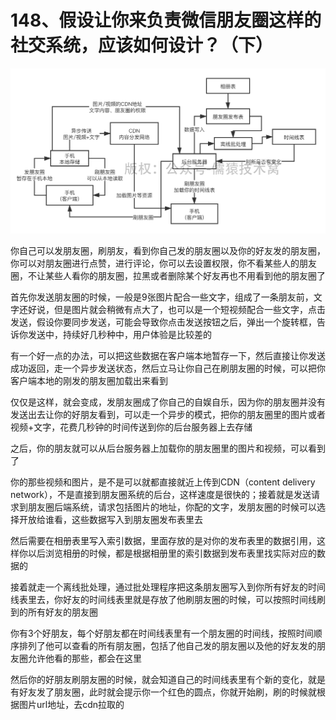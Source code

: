 # 148、假设让你来负责微信朋友圈这样的社交系统，应该如何设计？（下）

![朋友圈设计](/docs/03/images/148/01.png)

你自己可以发朋友圈，刷朋友，看到你自己发的朋友圈以及你的好友发的朋友圈，你可以对朋友圈进行点赞，进行评论，你可以去设置权限，你不看某些人的朋友圈，不让某些人看你的朋友圈，拉黑或者删除某个好友再也不用看到他的朋友圈了

 

首先你发送朋友圈的时候，一般是9张图片配合一些文字，组成了一条朋友前，文字还好说，但是图片就会稍微有点大了，也可以是一个短视频配合一些文字，点击发送，假设你要同步发送，可能会导致你点击发送按钮之后，弹出一个旋转框，告诉你发送中，持续好几秒种中，用户体验是比较差的

 

有一个好一点的办法，可以把这些数据在客户端本地暂存一下，然后直接让你发送成功返回，走一个异步发送状态，然后立马让你自己在刷朋友圈的时候，可以把你客户端本地的刚发的朋友圈加载出来看到

 

仅仅是这样，就会变成，发朋友圈成了你自己的自娱自乐，因为你的朋友圈并没有发送出去让你的好朋友看到，可以走一个异步的模式，把你的朋友圈里的图片或者视频+文字，花费几秒钟的时间传送到你的后台服务器上去存储

 

之后，你的朋友就可以从后台服务器上加载你的朋友圈里的图片和视频，可以看到了

 

你的那些视频和图片，是不是可以就都直接就近上传到CDN（content delivery network），不是直接到朋友圈系统的后台，这样速度是很快的；接着就是发送请求到朋友圈后端系统，请求包括图片的地址，你配的文字，发朋友圈的时候可以选择开放给谁看，这些数据写入到朋友圈发布表里去

 

然后需要在相册表里写入索引数据，里面存放的是对你的发布表里的数据引用，这样你以后浏览相册的时候，都是根据相册里的索引数据到发布表里找实际对应的数据的

 

接着就走一个离线批处理，通过批处理程序把这条朋友圈写入到你所有好友的时间线表里去，你好友的时间线表里就是存放了他刷朋友圈的时候，可以按照时间线刷到的所有好友的朋友圈

 

你有3个好朋友，每个好朋友都在时间线表里有一个朋友圈的时间线，按照时间顺序排列了他可以查看的所有朋友圈，包括了他自己发的朋友圈以及他的好友发的朋友圈允许他看的那些，都会在这里

 

然后你的好朋友刷朋友圈的时候，就会知道自己的时间线表里有个新的变化，就是有好友发了朋友圈，此时就会提示你一个红色的圆点，你就开始刷，刷的时候就根据图片url地址，去cdn拉取的

